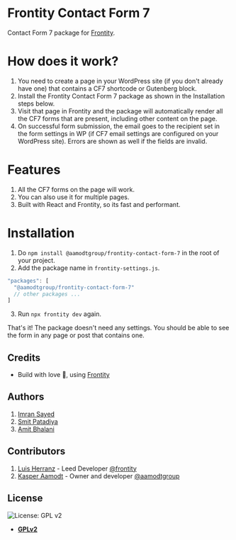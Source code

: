 # Frontity Contact Form 7

Contact Form 7 package for [Frontity](https://frontity.org).

# How does it work?

1. You need to create a page in your WordPress site (if you don't already have one) that contains a CF7 shortcode or Gutenberg block.
1. Install the Frontity Contact Form 7 package as shown in the Installation steps below.
1. Visit that page in Frontity and the package will automatically render all the CF7 forms that are present, including other content on the page.
1. On successful form submission, the email goes to the recipient set in the form settings in WP (if CF7 email settings are configured on your WordPress site). Errors are shown as well if the fields are invalid.

# Features

1. All the CF7 forms on the page will work.
1. You can also use it for multiple pages.
1. Built with React and Frontity, so its fast and performant.

# Installation

1. Do `npm install @aamodtgroup/frontity-contact-form-7` in the root of your project.
1. Add the package name in `frontity-settings.js`.

```javascript
"packages": [
  "@aamodtgroup/frontity-contact-form-7"
  // other packages ...
]
```

3. Run `npx frontity dev` again.

That's it! The package doesn't need any settings. You should be able to see the form in any page or post that contains one.

## Credits

- Build with love :blue_heart:, using [Frontity](https://frontity.org)

## Authors

1. [Imran Sayed](https://twitter.com/imranhsayed)
2. [Smit Patadiya](https://twitter.com/smit_patadiya)
3. [Amit Bhalani](https://amitbhalani.me)

## Contributors

1. [Luis Herranz](https://twitter.com/luisherranz) - Leed Developer [@frontity](https://twitter.com/frontity)
1. [Kasper Aamodt](https://twitter.com/kasperaamodt) - Owner and developer [@aamodtgroup](https://twitter.com/aamodtgroup)

## License

![License: GPL v2](https://img.shields.io/badge/License-GPL%20v2-blue.svg)

- **[GPLv2](https://www.gnu.org/licenses/old-licenses/gpl-2.0.en.html)**

